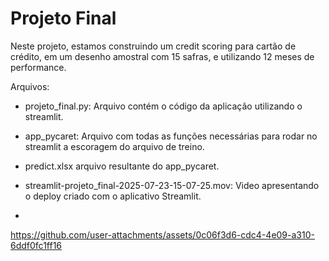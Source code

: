 # Projeto Final 
Neste projeto, estamos construindo um credit scoring para cartão de crédito, em um desenho amostral com 15 safras, e utilizando 12 meses de performance.


Arquivos:
* projeto_final.py: Arquivo contém o código da aplicação utilizando o streamlit.
* app_pycaret: Arquivo com todas as funções necessárias para rodar no streamlit a escoragem do arquivo de treino.
* predict.xlsx arquivo resultante do app_pycaret.
* streamlit-projeto_final-2025-07-23-15-07-25.mov: Video apresentando o deploy criado com o aplicativo Streamlit.

* 



https://github.com/user-attachments/assets/0c06f3d6-cdc4-4e09-a310-6ddf0fc1ff16


